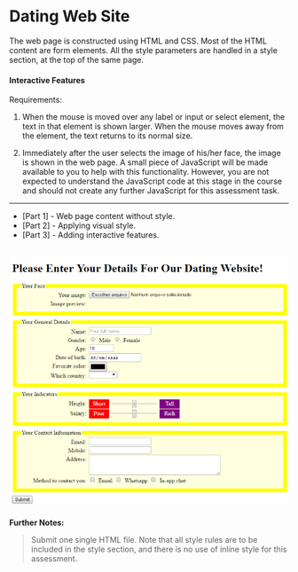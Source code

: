 # Dating Web Site

The web page is constructed using HTML and CSS. 
Most of the HTML content are form elements. 
All the style parameters are handled in a style section, at the top of the same page. 

#### Interactive Features
Requirements: 

 1. When the mouse is moved over any label or input or select element, the text in that element is shown larger. When the mouse moves away from the element, the text returns to its normal size.

 2. Immediately after the user selects the image of his/her face, the image is shown in the web page. A small piece of JavaScript will be made available to you to help with this functionality. However, you are not expected to understand the JavaScript code at this stage in the course and should not create any further JavaScript for this assessment task.

----------

 - [Part 1] - Web page content without style.
 - [Part 2] - Applying visual style.
 - [Part 3] - Adding interactive features.

![Part 3](https://github.com/dmsuzuki/DatingWebsite/raw/master/Final%20Screenshot.PNG)
----------
**Further Notes:**
>  Submit one single HTML file. Note that all style rules are to be included in the style section, and there is no use of inline style for this assessment. 
